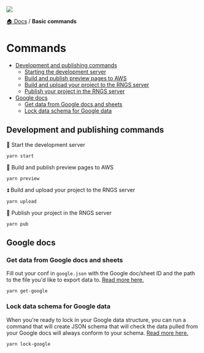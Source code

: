 ![](https://graphics.thomsonreuters.com/style-assets/images/logos/reuters-graphics-logo/svg/graphics-logo-color-dark.svg)

[🏠 Docs](https://github.com/reuters-graphics/bluprint_graphics-kit/blob/master/docs/developers/README.md) / **Basic commands**


# Commands

- [Development and publishing commands](#development-and-publishing-commands)
  - [Starting the development server](#starting-the-development-server)
  - [Build and publish preview pages to AWS](#build-and-publish-preview-pages-to-aws)
  - [Build and upload your project to the RNGS server](#build-and-upload-your-project-to-the-rngs-server)
  - [Publish your project in the RNGS server](#publish-your-project-in-the-rngs-server)
- [Google docs](#google-docs)
  - [Get data from Google docs and sheets](#get-data-from-google-docs-and-sheets)
  - [Lock data schema for Google data](#lock-data-schema-for-google-data)

## Development and publishing commands

🚀 Start the development server

```
yarn start
```

👀 Build and publish preview pages to AWS

```
yarn preview
```

⏫ Build and upload your project to the RNGS server

```
yarn upload
```

🍻 Publish your project in the RNGS server

```
yarn pub
```

## Google docs

### Get data from Google docs and sheets

Fill out your conf in `google.json` with the Google doc/sheet ID and the path to the file you'd like to export data to. [Read more here.](https://github.com/reuters-graphics/graphics-bin/blob/master/docs/get-google-docs.md#conf)

```
yarn get-google
```

### Lock data schema for Google data

When you're ready to lock in your Google data structure, you can run a command that will create JSON schema that will check the data pulled from your Google docs will always conform to your schema. [Read more here.](https://github.com/reuters-graphics/graphics-bin/blob/master/docs/lock-google-docs.md#lock-google-docs)

```
yarn lock-google
```
